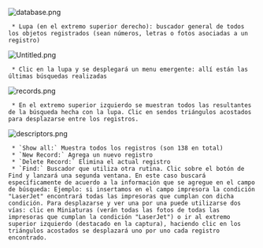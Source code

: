 ![database.png](https://bitbucket.org/repo/yLrxrz/images/4112836837-database.png)

     * Lupa (en el extremo superior derecho): buscador general de todos los objetos registrados (sean números, letras o fotos asociadas a un registro) 
![Untitled.png](https://bitbucket.org/repo/yLrxrz/images/1010649083-Untitled.png)     

     * Clic en la lupa y se desplegará un menu emergente: allí están las últimas búsquedas realizadas
![records.png](https://bitbucket.org/repo/yLrxrz/images/697017932-records.png)

     * En el extremo superior izquierdo se muestran todos las resultantes de la búsqueda hecha con la lupa. Clic en sendos triángulos acostados para desplazarse entre los registros.
![descriptors.png](https://bitbucket.org/repo/yLrxrz/images/4027929707-descriptors.png)

     * `Show all:` Muestra todos los registros (son 138 en total)
     * `New Record:` Agrega un nuevo registro
     * `Delete Record:` Elimina el actual registro
     * `Find:` Buscador que utiliza otra rutina. Clic sobre el botón de Find y lanzará una segunda ventana. En este caso buscará específicamente de acuerdo a la información que se agregue en el campo de búsqueda: Ejemplo: si insertamos en el campo impresora la condición "LaserJet" encontrará todas las impresoras que cumplan con dicha condición. Para desplazarse y ver una por una puede utilizarse dos vías: clic en Miniaturas (verán todas las fotos de todas las impresoras que cumplan la condición "LaserJet") o ir al extremo superior izquierdo (destacado en la captura), haciendo clic en los triángulos acostados se desplazará uno por uno cada registro encontrado.
